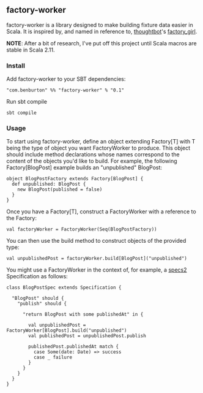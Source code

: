 ## factory-worker

factory-worker is a library designed to make building fixture data easier in Scala. It is inspired by, and named in reference to, [thoughtbot](http://www.thoughtbot.com/community)'s [factory_girl](https://github.com/thoughtbot/factory_girl).

**NOTE**: After a bit of research, I've put off this project until Scala macros are stable in Scala 2.11.

### Install

Add factory-worker to your SBT dependencies:

    "com.benburton" %% "factory-worker" % "0.1"
    
Run sbt compile

    sbt compile

### Usage

To start using factory-worker, define an object extending Factory[T] with T being the type of object you want FactoryWorker to produce. This object should include method declarations whose names correspond to the content of the objects you'd like to build. For example, the following Factory[BlogPost] example builds an "unpublished" BlogPost:

    object BlogPostFactory extends Factory[BlogPost] {
      def unpublished: BlogPost {
        new BlogPost(published = false)
      }
    }


Once you have a Factory[T], construct a FactoryWorker with a reference to the Factory:

    val factoryWorker = FactoryWorker(Seq(BlogPostFactory))


You can then use the build method to construct objects of the provided type:

    val unpublishedPost = factoryWorker.build[BlogPost]("unpublished")


You might use a FactoryWorker in the context of, for example, a [specs2](http://etorreborre.github.io/specs2/) Specification as follows:

    class BlogPostSpec extends Specification {
      
      "BlogPost" should {
        "publish" should {
          
          "return BlogPost with some publishedAt" in {

            val unpublishedPost = FactoryWorker[BlogPost].build("unpublished")
            val publishedPost = unpublishedPost.publish

            publishedPost.publishedAt match {
              case Some(date: Date) => success
              case _ failure
            }
          }
        }
      }
    }
